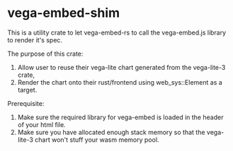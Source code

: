 # vega-embed-shim

This is a utility crate to let vega-embed-rs to call the vega-embed.js library to render it's spec.

The purpose of this crate:
1. Allow user to reuse their vega-lite chart generated from the vega-lite-3 crate,
2. Render the chart onto their rust/frontend using web_sys::Element as a target.

Prerequisite:
1. Make sure the required library for vega-embed is loaded in the header of your html file.
2. Make sure you have allocated enough stack memory so that the vega-lite-3 chart won't stuff your wasm memory pool.